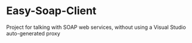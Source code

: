 # Easy-Soap-Client
Project for talking with SOAP web services, without using a Visual Studio auto-generated proxy
